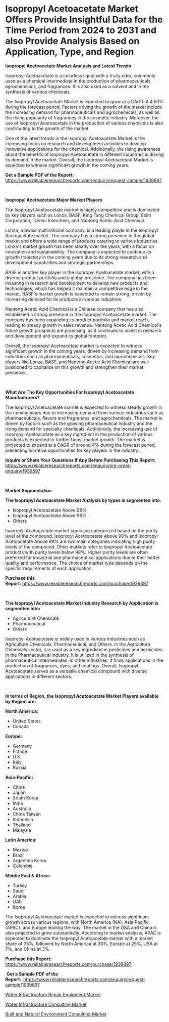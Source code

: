 <p><h1>Isopropyl Acetoacetate Market Offers Provide Insightful Data for the Time Period from 2024 to 2031 and also Provide Analysis Based on Application, Type, and Region</h1></p><p><strong>Isopropyl Acetoacetate Market Analysis and Latest Trends</strong></p>
<p><p>Isopropyl Acetoacetate is a colorless liquid with a fruity odor, commonly used as a chemical intermediate in the production of pharmaceuticals, agrochemicals, and fragrances. It is also used as a solvent and in the synthesis of various chemicals.</p><p>The Isopropyl Acetoacetate Market is expected to grow at a CAGR of 4.50% during the forecast period. Factors driving the growth of the market include the increasing demand for pharmaceuticals and agrochemicals, as well as the rising popularity of fragrances in the cosmetic industry. Moreover, the use of Isopropyl Acetoacetate in the production of various chemicals is also contributing to the growth of the market.</p><p>One of the latest trends in the Isopropyl Acetoacetate Market is the increasing focus on research and development activities to develop innovative applications for the chemical. Additionally, the rising awareness about the benefits of Isopropyl Acetoacetate in different industries is driving its demand in the market. Overall, the Isopropyl Acetoacetate Market is expected to witness significant growth in the coming years.</p></p>
<p><strong>Get a Sample PDF of the Report:&nbsp;</strong> <a href="https://www.reliableresearchreports.com/enquiry/request-sample/1939897">https://www.reliableresearchreports.com/enquiry/request-sample/1939897</a></p>
<p>&nbsp;</p>
<p><strong>Isopropyl Acetoacetate Major Market Players</strong></p>
<p><p>The Isopropyl Acetoacetate market is highly competitive and is dominated by key players such as Lonza, BASF, King Tang Chemical Group, Exim Corporation, Triveni Interchem, and Nantong Acetic Acid Chemical. </p><p>Lonza, a Swiss multinational company, is a leading player in the Isopropyl Acetoacetate market. The company has a strong presence in the global market and offers a wide range of products catering to various industries. Lonza's market growth has been steady over the years, with a focus on innovation and sustainability. The company is expected to continue its growth trajectory in the coming years due to its strong research and development capabilities and strategic partnerships.</p><p>BASF is another key player in the Isopropyl Acetoacetate market, with a diverse product portfolio and a global presence. The company has been investing in research and development to develop new products and technologies, which has helped it maintain a competitive edge in the market. BASF's market growth is expected to remain strong, driven by increasing demand for its products in various industries.</p><p>Nantong Acetic Acid Chemical is a Chinese company that has also established a strong presence in the Isopropyl Acetoacetate market. The company has been expanding its product portfolio and market reach, leading to steady growth in sales revenue. Nantong Acetic Acid Chemical's future growth prospects are promising, as it continues to invest in research and development and expand its global footprint.</p><p>Overall, the Isopropyl Acetoacetate market is expected to witness significant growth in the coming years, driven by increasing demand from industries such as pharmaceuticals, cosmetics, and agrochemicals. Key players like Lonza, BASF, and Nantong Acetic Acid Chemical are well-positioned to capitalize on this growth and strengthen their market presence.</p></p>
<p>&nbsp;</p>
<p><strong>What Are The Key Opportunities For Isopropyl Acetoacetate Manufacturers?</strong></p>
<p><p>The Isopropyl Acetoacetate market is expected to witness steady growth in the coming years due to increasing demand from various industries such as pharmaceuticals, flavors and fragrances, and agrochemicals. The market is driven by factors such as the growing pharmaceutical industry and the rising demand for specialty chemicals. Additionally, the increasing use of Isopropyl Acetoacetate as a key ingredient in the production of various products is expected to further boost market growth. The market is projected to expand at a CAGR of around 4% during the forecast period, presenting lucrative opportunities for key players in the industry.</p></p>
<p><strong>Inquire or Share Your Questions If Any Before Purchasing This Report:</strong> <a href="https://www.reliableresearchreports.com/enquiry/pre-order-enquiry/1939897">https://www.reliableresearchreports.com/enquiry/pre-order-enquiry/1939897</a></p>
<p>&nbsp;</p>
<p><strong>Market Segmentation</strong></p>
<p><strong>The Isopropyl Acetoacetate Market Analysis by types is segmented into:</strong></p>
<p><ul><li>Isopropyl Acetoacetate Above 98%</li><li>Isopropyl Acetoacetate Above 99%</li><li>Others</li></ul></p>
<p><p>Isopropyl Acetoacetate market types are categorized based on the purity level of the compound. Isopropyl Acetoacetate Above 98% and Isopropyl Acetoacetate Above 99% are two main categories indicating high purity levels of the compound. Other markets refer to Isopropyl Acetoacetate products with purity levels below 98%. Higher purity levels are often preferred for industrial and pharmaceutical applications due to their better quality and performance. The choice of market type depends on the specific requirements of each application.</p></p>
<p><strong>Purchase this Report:&nbsp;</strong><a href="https://www.reliableresearchreports.com/purchase/1939897">https://www.reliableresearchreports.com/purchase/1939897</a></p>
<p>&nbsp;</p>
<p><strong>The Isopropyl Acetoacetate Market Industry Research by Application is segmented into:</strong></p>
<p><ul><li>Agriculture Chemicals</li><li>Pharmaceutical</li><li>Others</li></ul></p>
<p><p>Isopropyl Acetoacetate is widely used in various industries such as Agriculture Chemicals, Pharmaceutical, and Others. In the Agriculture Chemicals sector, it is used as a key ingredient in pesticides and herbicides. In the Pharmaceutical industry, it is utilized in the synthesis of pharmaceutical intermediates. In other industries, it finds applications in the production of fragrances, dyes, and coatings. Overall, Isopropyl Acetoacetate serves as a versatile chemical compound with diverse applications in different sectors.</p></p>
<p>&nbsp;</p>
<p><strong>In terms of Region, the Isopropyl Acetoacetate Market Players available by Region are:</strong></p>
<p>
    <p> <strong> North America: </strong>
        <ul>
            <li>United States</li>
            <li>Canada</li>
        </ul>
        </p> 
    <p> <strong> Europe: </strong>
        <ul>
            <li>Germany</li>
            <li>France</li>
            <li>U.K.</li>
            <li>Italy</li>
            <li>Russia</li>
        </ul>
        </p> 
    <p> <strong> Asia-Pacific: </strong>
        <ul>
            <li>China</li>
            <li>Japan</li>
            <li>South Korea</li>
            <li>India</li>
            <li>Australia</li>
            <li>China Taiwan</li>
            <li>Indonesia</li>
            <li>Thailand</li>
            <li>Malaysia</li>
        </ul>
        </p> 
    <p> <strong> Latin America: </strong>
        <ul>
            <li>Mexico</li>
            <li>Brazil</li>
            <li>Argentina Korea</li>
            <li>Colombia</li>
        </ul>
        </p> 
    <p> <strong> Middle East & Africa: </strong>
        <ul>
            <li>Turkey</li>
            <li>Saudi</li>
            <li>Arabia</li>
            <li>UAE</li>
            <li>Korea</li>
        </ul>
    </p>
    </p>
<p><p>The Isopropyl Acetoacetate market is expected to witness significant growth across various regions, with North America (NA), Asia Pacific (APAC), and Europe leading the way. The market in the USA and China is also projected to grow substantially. According to market analysis, APAC is expected to dominate the Isopropyl Acetoacetate market with a market share of 35%, followed by North America at 30%, Europe at 25%, USA at 7%, and China at 3%.</p></p>
<p><strong>Purchase this Report: </strong><a href="https://www.reliableresearchreports.com/purchase/1939897">https://www.reliableresearchreports.com/purchase/1939897</a></p>
<p>&nbsp;<strong>Get a Sample PDF of the Report:&nbsp;&nbsp;</strong><a href="https://www.reliableresearchreports.com/enquiry/request-sample/1939897">https://www.reliableresearchreports.com/enquiry/request-sample/1939897</a></p>
<p><strong></strong></p>
<p><p><a href="https://view.publitas.com/reportprime-1/water-infrastructure-repair-equipment-market-analysis-examines-its-scope-on-growth-opportunities-and-forecasted-trends-spanning-from-2023-to-2030/">Water Infrastructure Repair Equipment Market</a></p><p><a href="https://view.publitas.com/reportprime-1/water-infrastructure-consulting-market-dynamics-2023-2030-also-about-its-market-trends-projections-and-opportunities/">Water Infrastructure Consulting Market</a></p><p><a href="https://view.publitas.com/reportprime-1/built-and-natural-environment-consulting-market-centers-on-aspects-such-as-market-growth-market-share-market-opportunity-and-projected-forecasts-spanning-from-2023-to-2030/">Built and Natural Environment Consulting Market</a></p></p>